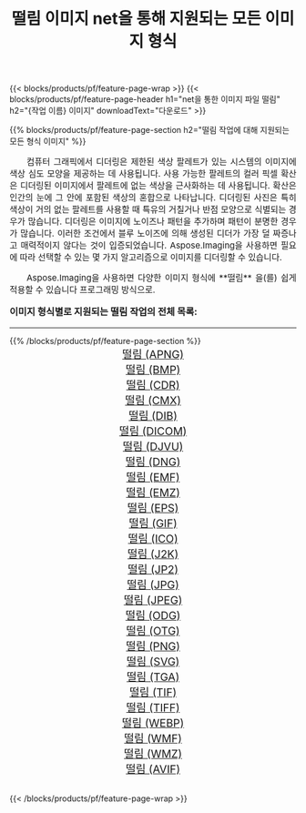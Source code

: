 ﻿---
title: 떨림 이미지 net을 통해 지원되는 모든 이미지 형식 
weight: 3920
url: /ko/net/dither/ 
lang: ko
langdirlevel: 2
locales: zh-hans,ja,it,ru,de,es,fr,nl,id,lt,pl,pt,vi,tr,ko,zh-hant,ar,hi,th,sv,cs,uk,he
description: Aspose.Imaging을 사용하면 net을 통해 쉽게 떨림 이미지를 만들 수 있습니다.
---

{{< blocks/products/pf/feature-page-wrap >}}
{{< blocks/products/pf/feature-page-header h1="net을 통한 이미지 파일 떨림" h2="{작업 이름} 이미지" downloadText="다운로드" >}}


{{% blocks/products/pf/feature-page-section  h2="떨림 작업에 대해 지원되는 모든 형식 이미지" %}}
<p align="justify" style="text-indent:2em;font-size:15px;">
컴퓨터 그래픽에서 디더링은 제한된 색상 팔레트가 있는 시스템의 이미지에 색상 심도 모양을 제공하는 데 사용됩니다. 사용 가능한 팔레트의 컬러 픽셀 확산은 디더링된 이미지에서 팔레트에 없는 색상을 근사화하는 데 사용됩니다. 확산은 인간의 눈에 그 안에 포함된 색상의 혼합으로 나타납니다. 디더링된 사진은 특히 색상이 거의 없는 팔레트를 사용할 때 특유의 거칠거나 반점 모양으로 식별되는 경우가 많습니다. 디더링은 이미지에 노이즈나 패턴을 추가하며 패턴이 분명한 경우가 많습니다. 이러한 조건에서 블루 노이즈에 의해 생성된 디더가 가장 덜 짜증나고 매력적이지 않다는 것이 입증되었습니다. Aspose.Imaging을 사용하면 필요에 따라 선택할 수 있는 몇 가지 알고리즘으로 이미지를 디더링할 수 있습니다.
</p>
<p align="justify" style="text-indent:2em;font-size:15px;">
Aspose.Imaging을 사용하면 다양한 이미지 형식에 **떨림** 을(를) 쉽게 적용할 수 있습니다 프로그래밍 방식으로. 
</p>
<h3 style="margin-top:16px;">
이미지 형식별로 지원되는 떨림 작업의 전체 목록:
</h3>
<hr/>
{{% /blocks/products/pf/feature-page-section %}}
<div class="container-fluid productfamilypage bg-gray">
    <div class="convertypes bg-gray agp-content section">
        <div class="container">
		<div class="row other-converters" style="gap: 10px;font-size: 19px;text-align:center;">
		    <div class='col-md-3 other-converter remove-lp remove-rp'><a href="/imaging/ko/net/dither/apng/" style="padding:15px;">떨림 (APNG)</a></div><div class='col-md-3 other-converter remove-lp remove-rp'><a href="/imaging/ko/net/dither/bmp/" style="padding:15px;">떨림 (BMP)</a></div><div class='col-md-3 other-converter remove-lp remove-rp'><a href="/imaging/ko/net/dither/cdr/" style="padding:15px;">떨림 (CDR)</a></div><div class='col-md-3 other-converter remove-lp remove-rp'><a href="/imaging/ko/net/dither/cmx/" style="padding:15px;">떨림 (CMX)</a></div><div class='col-md-3 other-converter remove-lp remove-rp'><a href="/imaging/ko/net/dither/dib/" style="padding:15px;">떨림 (DIB)</a></div><div class='col-md-3 other-converter remove-lp remove-rp'><a href="/imaging/ko/net/dither/dicom/" style="padding:15px;">떨림 (DICOM)</a></div><div class='col-md-3 other-converter remove-lp remove-rp'><a href="/imaging/ko/net/dither/djvu/" style="padding:15px;">떨림 (DJVU)</a></div><div class='col-md-3 other-converter remove-lp remove-rp'><a href="/imaging/ko/net/dither/dng/" style="padding:15px;">떨림 (DNG)</a></div><div class='col-md-3 other-converter remove-lp remove-rp'><a href="/imaging/ko/net/dither/emf/" style="padding:15px;">떨림 (EMF)</a></div><div class='col-md-3 other-converter remove-lp remove-rp'><a href="/imaging/ko/net/dither/emz/" style="padding:15px;">떨림 (EMZ)</a></div><div class='col-md-3 other-converter remove-lp remove-rp'><a href="/imaging/ko/net/dither/eps/" style="padding:15px;">떨림 (EPS)</a></div><div class='col-md-3 other-converter remove-lp remove-rp'><a href="/imaging/ko/net/dither/gif/" style="padding:15px;">떨림 (GIF)</a></div><div class='col-md-3 other-converter remove-lp remove-rp'><a href="/imaging/ko/net/dither/ico/" style="padding:15px;">떨림 (ICO)</a></div><div class='col-md-3 other-converter remove-lp remove-rp'><a href="/imaging/ko/net/dither/j2k/" style="padding:15px;">떨림 (J2K)</a></div><div class='col-md-3 other-converter remove-lp remove-rp'><a href="/imaging/ko/net/dither/jp2/" style="padding:15px;">떨림 (JP2)</a></div><div class='col-md-3 other-converter remove-lp remove-rp'><a href="/imaging/ko/net/dither/jpg/" style="padding:15px;">떨림 (JPG)</a></div><div class='col-md-3 other-converter remove-lp remove-rp'><a href="/imaging/ko/net/dither/jpeg/" style="padding:15px;">떨림 (JPEG)</a></div><div class='col-md-3 other-converter remove-lp remove-rp'><a href="/imaging/ko/net/dither/odg/" style="padding:15px;">떨림 (ODG)</a></div><div class='col-md-3 other-converter remove-lp remove-rp'><a href="/imaging/ko/net/dither/otg/" style="padding:15px;">떨림 (OTG)</a></div><div class='col-md-3 other-converter remove-lp remove-rp'><a href="/imaging/ko/net/dither/png/" style="padding:15px;">떨림 (PNG)</a></div><div class='col-md-3 other-converter remove-lp remove-rp'><a href="/imaging/ko/net/dither/svg/" style="padding:15px;">떨림 (SVG)</a></div><div class='col-md-3 other-converter remove-lp remove-rp'><a href="/imaging/ko/net/dither/tga/" style="padding:15px;">떨림 (TGA)</a></div><div class='col-md-3 other-converter remove-lp remove-rp'><a href="/imaging/ko/net/dither/tif/" style="padding:15px;">떨림 (TIF)</a></div><div class='col-md-3 other-converter remove-lp remove-rp'><a href="/imaging/ko/net/dither/tiff/" style="padding:15px;">떨림 (TIFF)</a></div><div class='col-md-3 other-converter remove-lp remove-rp'><a href="/imaging/ko/net/dither/webp/" style="padding:15px;">떨림 (WEBP)</a></div><div class='col-md-3 other-converter remove-lp remove-rp'><a href="/imaging/ko/net/dither/wmf/" style="padding:15px;">떨림 (WMF)</a></div><div class='col-md-3 other-converter remove-lp remove-rp'><a href="/imaging/ko/net/dither/wmz/" style="padding:15px;">떨림 (WMZ)</a></div><div class='col-md-3 other-converter remove-lp remove-rp'><a href="/imaging/ko/net/dither/avif/" style="padding:15px;">떨림 (AVIF)</a></div>
                </div>
        </div>
    </div>
</div>
<br/>

{{< /blocks/products/pf/feature-page-wrap >}}
